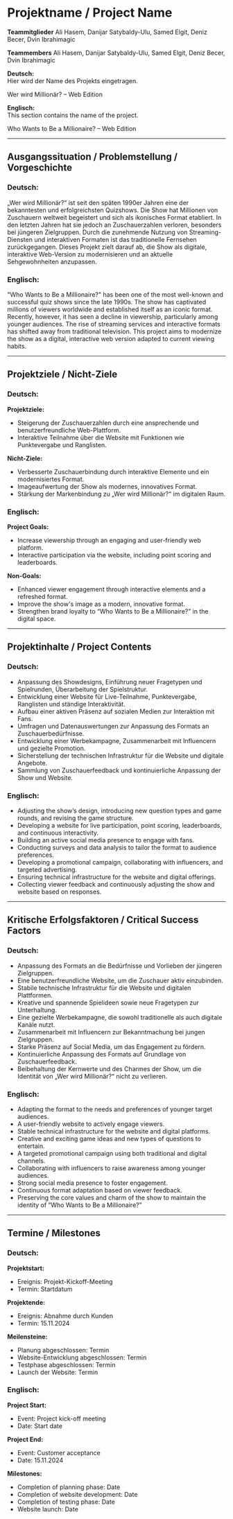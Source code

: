# Projektname / Project Name

**Teammitglieder**
Ali Hasem, Danijar Satybaldy-Ulu, Samed Elgit, Deniz Becer, Dvin Ibrahimagic

**Teammembers**
Ali Hasem, Danijar Satybaldy-Ulu, Samed Elgit, Deniz Becer, Dvin Ibrahimagic

**Deutsch:**  
Hier wird der Name des Projekts eingetragen.

Wer wird Millionär? – Web Edition

**Englisch:**  
This section contains the name of the project.

Who Wants to Be a Millionaire? – Web Edition

---

## Ausgangssituation / Problemstellung / Vorgeschichte  
### Deutsch:
„Wer wird Millionär?“ ist seit den späten 1990er Jahren eine der bekanntesten und erfolgreichsten Quizshows. Die Show hat Millionen von Zuschauern weltweit begeistert und sich als ikonisches Format etabliert. In den letzten Jahren hat sie jedoch an Zuschauerzahlen verloren, besonders bei jüngeren Zielgruppen. Durch die zunehmende Nutzung von Streaming-Diensten und interaktiven Formaten ist das traditionelle Fernsehen zurückgegangen. Dieses Projekt zielt darauf ab, die Show als digitale, interaktive Web-Version zu modernisieren und an aktuelle Sehgewohnheiten anzupassen.

### Englisch:
"Who Wants to Be a Millionaire?" has been one of the most well-known and successful quiz shows since the late 1990s. The show has captivated millions of viewers worldwide and established itself as an iconic format. Recently, however, it has seen a decline in viewership, particularly among younger audiences. The rise of streaming services and interactive formats has shifted away from traditional television. This project aims to modernize the show as a digital, interactive web version adapted to current viewing habits.

---

## Projektziele / Nicht-Ziele  
### Deutsch:
**Projektziele:**  
- Steigerung der Zuschauerzahlen durch eine ansprechende und benutzerfreundliche Web-Plattform.
- Interaktive Teilnahme über die Website mit Funktionen wie Punktevergabe und Ranglisten.

**Nicht-Ziele:**  
- Verbesserte Zuschauerbindung durch interaktive Elemente und ein modernisiertes Format.
- Imageaufwertung der Show als modernes, innovatives Format.
- Stärkung der Markenbindung zu „Wer wird Millionär?“ im digitalen Raum.

### Englisch:
**Project Goals:**  
- Increase viewership through an engaging and user-friendly web platform.
- Interactive participation via the website, including point scoring and leaderboards.

**Non-Goals:**  
- Enhanced viewer engagement through interactive elements and a refreshed format.
- Improve the show's image as a modern, innovative format.
- Strengthen brand loyalty to “Who Wants to Be a Millionaire?” in the digital space.

---

## Projektinhalte / Project Contents  
### Deutsch:
- Anpassung des Showdesigns, Einführung neuer Fragetypen und Spielrunden, Überarbeitung der Spielstruktur.
- Entwicklung einer Website für Live-Teilnahme, Punktevergabe, Ranglisten und ständige Interaktivität.
- Aufbau einer aktiven Präsenz auf sozialen Medien zur Interaktion mit Fans.
- Umfragen und Datenauswertungen zur Anpassung des Formats an Zuschauerbedürfnisse.
- Entwicklung einer Werbekampagne, Zusammenarbeit mit Influencern und gezielte Promotion.
- Sicherstellung der technischen Infrastruktur für die Website und digitale Angebote.
- Sammlung von Zuschauerfeedback und kontinuierliche Anpassung der Show und Website.

### Englisch:
- Adjusting the show’s design, introducing new question types and game rounds, and revising the game structure.
- Developing a website for live participation, point scoring, leaderboards, and continuous interactivity.
- Building an active social media presence to engage with fans.
- Conducting surveys and data analysis to tailor the format to audience preferences.
- Developing a promotional campaign, collaborating with influencers, and targeted advertising.
- Ensuring technical infrastructure for the website and digital offerings.
- Collecting viewer feedback and continuously adjusting the show and website based on responses.

---

## Kritische Erfolgsfaktoren / Critical Success Factors  
### Deutsch:
- Anpassung des Formats an die Bedürfnisse und Vorlieben der jüngeren Zielgruppen.
- Eine benutzerfreundliche Website, um die Zuschauer aktiv einzubinden.
- Stabile technische Infrastruktur für die Website und digitalen Plattformen.
- Kreative und spannende Spielideen sowie neue Fragetypen zur Unterhaltung.
- Eine gezielte Werbekampagne, die sowohl traditionelle als auch digitale Kanäle nutzt.
- Zusammenarbeit mit Influencern zur Bekanntmachung bei jungen Zielgruppen.
- Starke Präsenz auf Social Media, um das Engagement zu fördern.
- Kontinuierliche Anpassung des Formats auf Grundlage von Zuschauerfeedback.
- Beibehaltung der Kernwerte und des Charmes der Show, um die Identität von „Wer wird Millionär?“ nicht zu verlieren.

### Englisch:
- Adapting the format to the needs and preferences of younger target audiences.
- A user-friendly website to actively engage viewers.
- Stable technical infrastructure for the website and digital platforms.
- Creative and exciting game ideas and new types of questions to entertain.
- A targeted promotional campaign using both traditional and digital channels.
- Collaborating with influencers to raise awareness among younger audiences.
- Strong social media presence to foster engagement.
- Continuous format adaptation based on viewer feedback.
- Preserving the core values and charm of the show to maintain the identity of “Who Wants to Be a Millionaire?”

---

## Termine / Milestones  
### Deutsch:
**Projektstart:**  
- Ereignis: Projekt-Kickoff-Meeting  
- Termin: Startdatum

**Projektende:**  
- Ereignis: Abnahme durch Kunden  
- Termin: 15.11.2024

**Meilensteine:**  
- Planung abgeschlossen: Termin
- Website-Entwicklung abgeschlossen: Termin
- Testphase abgeschlossen: Termin
- Launch der Website: Termin

### Englisch:
**Project Start:**  
- Event: Project kick-off meeting  
- Date: Start date

**Project End:**  
- Event: Customer acceptance  
- Date: 15.11.2024

**Milestones:**  
- Completion of planning phase: Date
- Completion of website development: Date
- Completion of testing phase: Date
- Website launch: Date
